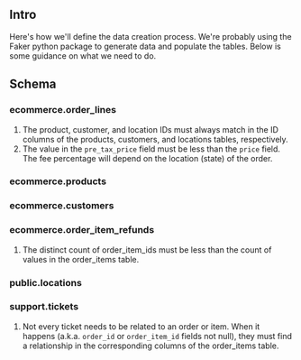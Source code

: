 ## Intro

Here's how we'll define the data creation process.
We're probably using the Faker python package to generate data and populate the tables.
Below is some guidance on what we need to do.

## Schema

### ecommerce.order_lines

1. The product, customer, and location IDs must always match in the ID columns of the products, customers, and locations tables, respectively.
2. The value in the `pre_tax_price` field must be less than the `price` field. The fee percentage will depend on the location (state) of the order.

### ecommerce.products

### ecommerce.customers

### ecommerce.order_item_refunds

1. The distinct count of order_item_ids must be less than the count of values in the order_items table.

### public.locations

### support.tickets

1. Not every ticket needs to be related to an order or item. When it happens (a.k.a. `order_id` or `order_item_id` fields not null), they must find a relationship in the corresponding columns of the order_items table.